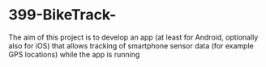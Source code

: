 # 399-BikeTrack-
The aim of this project is to develop an app (at least for Android, optionally also for iOS) that allows tracking of smartphone sensor data (for example GPS locations) while the app is running
